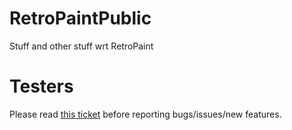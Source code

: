 # RetroPaintPublic
Stuff and other stuff wrt RetroPaint

# Testers
Please read [this ticket](https://github.com/theoengell/RetroPaint/issues/1) before reporting bugs/issues/new features.
